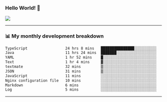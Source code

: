 ### Hello World! 👋

<a>
  <img align="center" src="https://github-readme-stats.vercel.app/api?username=megatunger&count_private=true&include_all_commits=true&bg_color=30,56CCF2,2F80ED&title_color=fff&text_color=fff" />
</a>

------
### 📊 My monthly development breakdown

<!--START_SECTION:waka-->

```txt
TypeScript                 24 hrs 8 mins   ███████████████░░░░░░░░░░   59.54 %
Java                       11 hrs 24 mins  ███████░░░░░░░░░░░░░░░░░░   28.14 %
YAML                       1 hr 52 mins    █░░░░░░░░░░░░░░░░░░░░░░░░   04.64 %
Text                       1 hr 4 mins     ▓░░░░░░░░░░░░░░░░░░░░░░░░   02.64 %
textmate                   32 mins         ▒░░░░░░░░░░░░░░░░░░░░░░░░   01.32 %
JSON                       31 mins         ▒░░░░░░░░░░░░░░░░░░░░░░░░   01.30 %
JavaScript                 11 mins         ░░░░░░░░░░░░░░░░░░░░░░░░░   00.46 %
Nginx configuration file   10 mins         ░░░░░░░░░░░░░░░░░░░░░░░░░   00.41 %
Markdown                   6 mins          ░░░░░░░░░░░░░░░░░░░░░░░░░   00.25 %
Log                        5 mins          ░░░░░░░░░░░░░░░░░░░░░░░░░   00.22 %
```

<!--END_SECTION:waka-->

------
